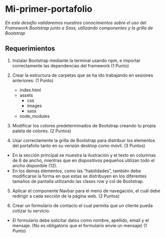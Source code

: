 # Mi-primer-portafolio

*En este desafío validaremos nuestros conocimientos sobre el uso del Framework Bootstrap
junto a Sass, utilizando componentes y la grilla de Bootstrap*

## Requerimientos

1. Instalar Bootstrap mediante la terminal usando npm, e importar correctamente las
dependencias del framework (1 Punto)

2. Crear la estructura de carpetas que se ha ido trabajando en sesiones anteriores: (1
Punto)
    + index.html
    + assets
      * css
      * images
      * sass
    + node_modules

3. Modificar los colores predeterminados de Bootstrap creando tu propia paleta de
colores. (2 Puntos)

4. Usar correctamente la grilla de Bootstrap para distribuir los elementos del portafolio
tanto en su versión desktop como móvil. (3 Puntos)

* En la sección principal se muestra la ilustración y el texto en columnas de 6
    de ancho, mientras que en dispositivos pequeños utilizan todo el ancho
    disponible (12).
* En los demás elementos, como las “habilidades”, también debe modificarse
    la forma en que estas se distribuyen en los diferentes tamaños de pantalla
    utilizando las clases row y col de Bootstrap.

5. Aplicar el componente Navbar para el menú de navegación, el cuál debe redirigir a
cada sección de la página web. (2 Puntos)

6. Crear un formulario de contacto el cual permita que un cliente pueda cotizar tu
servicio.
* El formulario debe solicitar datos como nombre, apellido, email y el mensaje. (No es
obligatorio que el formulario envíe un mensaje) (1 Punto)